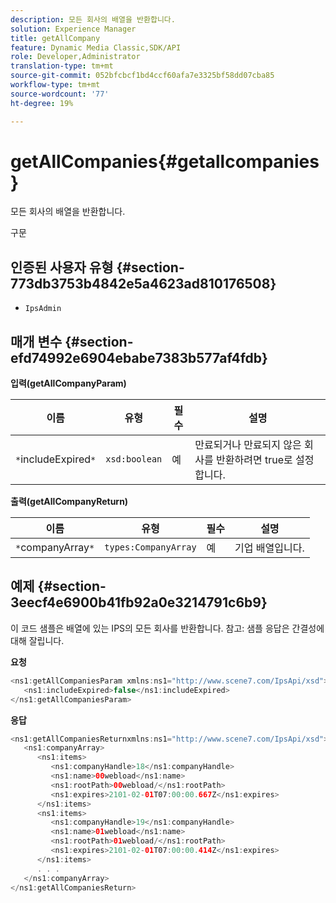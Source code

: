 ```yaml
---
description: 모든 회사의 배열을 반환합니다.
solution: Experience Manager
title: getAllCompany
feature: Dynamic Media Classic,SDK/API
role: Developer,Administrator
translation-type: tm+mt
source-git-commit: 052bfcbcf1bd4ccf60afa7e3325bf58dd07cba85
workflow-type: tm+mt
source-wordcount: '77'
ht-degree: 19%

---
```



# getAllCompanies{#getallcompanies}

모든 회사의 배열을 반환합니다.

구문

## 인증된 사용자 유형 {#section-773db3753b4842e5a4623ad810176508}

* `IpsAdmin`

## 매개 변수 {#section-efd74992e6904ebabe7383b577af4fdb}

**입력(getAllCompanyParam)**

| 이름 | 유형 | 필수 | 설명 |
|---|---|---|---|
| `*`includeExpired`*` | `xsd:boolean` | 예 | 만료되거나 만료되지 않은 회사를 반환하려면 true로 설정합니다. |

**출력(getAllCompanyReturn)**

| 이름 | 유형 | 필수 | 설명 |
|---|---|---|---|
| `*`companyArray`*` | `types:CompanyArray` | 예 | 기업 배열입니다. |

## 예제 {#section-3eecf4e6900b41fb92a0e3214791c6b9}

이 코드 샘플은 배열에 있는 IPS의 모든 회사를 반환합니다. 참고: 샘플 응답은 간결성에 대해 잘립니다.

**요청**

```java
<ns1:getAllCompaniesParam xmlns:ns1="http://www.scene7.com/IpsApi/xsd">
   <ns1:includeExpired>false</ns1:includeExpired>
</ns1:getAllCompaniesParam>
```

**응답**

```java
<ns1:getAllCompaniesReturnxmlns:ns1="http://www.scene7.com/IpsApi/xsd">
   <ns1:companyArray>
      <ns1:items>
         <ns1:companyHandle>18</ns1:companyHandle>
         <ns1:name>00webload</ns1:name>
         <ns1:rootPath>00webload/</ns1:rootPath>
         <ns1:expires>2101-02-01T07:00:00.667Z</ns1:expires>
      </ns1:items>
      <ns1:items>
         <ns1:companyHandle>19</ns1:companyHandle>
         <ns1:name>01webload</ns1:name>
         <ns1:rootPath>01webload/</ns1:rootPath>
         <ns1:expires>2101-02-01T07:00:00.414Z</ns1:expires>
      </ns1:items>
      . . .
   </ns1:companyArray>
</ns1:getAllCompaniesReturn>
```

